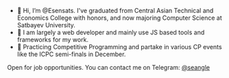 - 👋 Hi, I’m @Esensats. I've graduated from Central Asian Technical and Economics College with honors, and now majoring Computer Science at Satbayev University.
- 👀 I am largely a web developer and mainly use JS based tools and frameworks for my work.
- 🌱 Practicing Competitive Programming and partake in various CP events like the ICPC semi-finals in December.

Open for job opportunities. You can contact me on Telegram: [@seangle](https://t.me/seangle)

<!---
Esensats/Esensats is a ✨ special ✨ repository because its `README.md` (this file) appears on your GitHub profile.
You can click the Preview link to take a look at your changes.
--->
